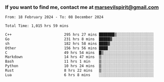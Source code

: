 ### If you want to find me, contact me at marsevilspirit@gmail.com

<!--
**marsevilspirit/marsevilspirit** is a ✨ _special_ ✨ repository because its `README.md` (this file) appears on your GitHub profile.

Here are some ideas to get you started:

- 🔭 I’m currently working on ...
- 🌱 I’m currently learning ...
- 👯 I’m looking to collaborate on ...
- 🤔 I’m looking for help with ...
- 💬 Ask me about ...
- 📫 How to reach me: ...
- 😄 Pronouns: ...
- ⚡ Fun fact: ...
-->
<!--START_SECTION:waka-->

```txt
From: 18 February 2024 - To: 08 December 2024

Total Time: 1,015 hrs 59 mins

C++                        295 hrs 27 mins ███████▒░░░░░░░░░░░░░░░░░   29.08 %
Go                         231 hrs 8 mins  █████▓░░░░░░░░░░░░░░░░░░░   22.75 %
sh                         182 hrs 58 mins ████▓░░░░░░░░░░░░░░░░░░░░   18.01 %
Other                      156 hrs 56 mins ████░░░░░░░░░░░░░░░░░░░░░   15.45 %
C                          49 hrs 54 mins  █▒░░░░░░░░░░░░░░░░░░░░░░░   04.91 %
Markdown                   14 hrs 47 mins  ▒░░░░░░░░░░░░░░░░░░░░░░░░   01.46 %
Bash                       11 hrs 1 min    ▒░░░░░░░░░░░░░░░░░░░░░░░░   01.09 %
Python                     10 hrs 24 mins  ▒░░░░░░░░░░░░░░░░░░░░░░░░   01.02 %
Rust                       8 hrs 22 mins   ▒░░░░░░░░░░░░░░░░░░░░░░░░   00.82 %
Lua                        6 hrs 8 mins    ░░░░░░░░░░░░░░░░░░░░░░░░░   00.60 %
```

<!--END_SECTION:waka-->
